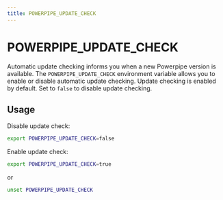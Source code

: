 ```yaml
---
title: POWERPIPE_UPDATE_CHECK
---
```


# POWERPIPE_UPDATE_CHECK
Automatic update checking informs you when a new Powerpipe version is available. The `POWERPIPE_UPDATE_CHECK` environment variable allows you to enable or disable automatic update checking.  Update checking is enabled by default.  Set to `false` to disable update checking.

## Usage 
Disable update check:
```bash
export POWERPIPE_UPDATE_CHECK=false 
```

Enable update check:
```bash
export POWERPIPE_UPDATE_CHECK=true
```
or 
```bash
unset POWERPIPE_UPDATE_CHECK
```
